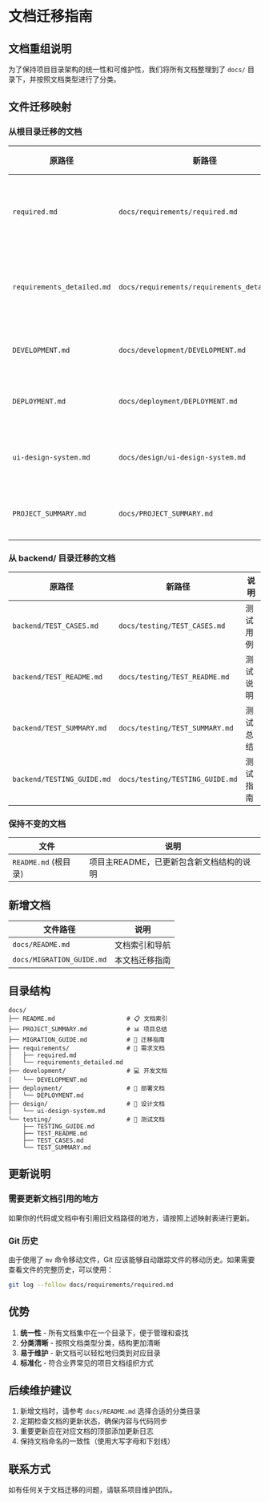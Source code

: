 # 文档迁移指南

## 文档重组说明

为了保持项目目录架构的统一性和可维护性，我们将所有文档整理到了 `docs/` 目录下，并按照文档类型进行了分类。

## 文件迁移映射

### 从根目录迁移的文档

| 原路径 | 新路径 | 说明 |
|--------|--------|------|
| `required.md` | `docs/requirements/required.md` | 基础需求文档 |
| `requirements_detailed.md` | `docs/requirements/requirements_detailed.md` | 详细需求文档 |
| `DEVELOPMENT.md` | `docs/development/DEVELOPMENT.md` | 开发指南 |
| `DEPLOYMENT.md` | `docs/deployment/DEPLOYMENT.md` | 部署文档 |
| `ui-design-system.md` | `docs/design/ui-design-system.md` | UI设计系统 |
| `PROJECT_SUMMARY.md` | `docs/PROJECT_SUMMARY.md` | 项目总结 |

### 从 backend/ 目录迁移的文档

| 原路径 | 新路径 | 说明 |
|--------|--------|------|
| `backend/TEST_CASES.md` | `docs/testing/TEST_CASES.md` | 测试用例 |
| `backend/TEST_README.md` | `docs/testing/TEST_README.md` | 测试说明 |
| `backend/TEST_SUMMARY.md` | `docs/testing/TEST_SUMMARY.md` | 测试总结 |
| `backend/TESTING_GUIDE.md` | `docs/testing/TESTING_GUIDE.md` | 测试指南 |

### 保持不变的文档

| 文件 | 说明 |
|------|------|
| `README.md` (根目录) | 项目主README，已更新包含新文档结构的说明 |

## 新增文档

| 文件路径 | 说明 |
|---------|------|
| `docs/README.md` | 文档索引和导航 |
| `docs/MIGRATION_GUIDE.md` | 本文档迁移指南 |

## 目录结构

```
docs/
├── README.md                    # 📋 文档索引
├── PROJECT_SUMMARY.md           # 📊 项目总结
├── MIGRATION_GUIDE.md           # 🔄 迁移指南
├── requirements/                # 📝 需求文档
│   ├── required.md
│   └── requirements_detailed.md
├── development/                 # 💻 开发文档
│   └── DEVELOPMENT.md
├── deployment/                  # 🚀 部署文档
│   └── DEPLOYMENT.md
├── design/                      # 🎨 设计文档
│   └── ui-design-system.md
└── testing/                     # 🧪 测试文档
    ├── TESTING_GUIDE.md
    ├── TEST_README.md
    ├── TEST_CASES.md
    └── TEST_SUMMARY.md
```

## 更新说明

### 需要更新文档引用的地方

如果你的代码或文档中有引用旧文档路径的地方，请按照上述映射表进行更新。

### Git 历史

由于使用了 `mv` 命令移动文件，Git 应该能够自动跟踪文件的移动历史。如果需要查看文件的完整历史，可以使用：

```bash
git log --follow docs/requirements/required.md
```

## 优势

1. **统一性** - 所有文档集中在一个目录下，便于管理和查找
2. **分类清晰** - 按照文档类型分类，结构更加清晰
3. **易于维护** - 新文档可以轻松地归类到对应目录
4. **标准化** - 符合业界常见的项目文档组织方式

## 后续维护建议

1. 新增文档时，请参考 `docs/README.md` 选择合适的分类目录
2. 定期检查文档的更新状态，确保内容与代码同步
3. 重要更新应在对应文档的顶部添加更新日志
4. 保持文档命名的一致性（使用大写字母和下划线）

## 联系方式

如有任何关于文档迁移的问题，请联系项目维护团队。

